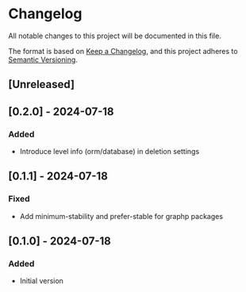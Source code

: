 # Changelog

All notable changes to this project will be documented in this file.

The format is based on [Keep a Changelog](https://keepachangelog.com/en/1.1.0/),
and this project adheres to [Semantic Versioning](https://semver.org/spec/v2.0.0.html).

## [Unreleased]

## [0.2.0] - 2024-07-18

### Added

- Introduce level info (orm/database) in deletion settings

## [0.1.1] - 2024-07-18

### Fixed

- Add minimum-stability and prefer-stable for graphp packages

## [0.1.0] - 2024-07-18

### Added

- Initial version